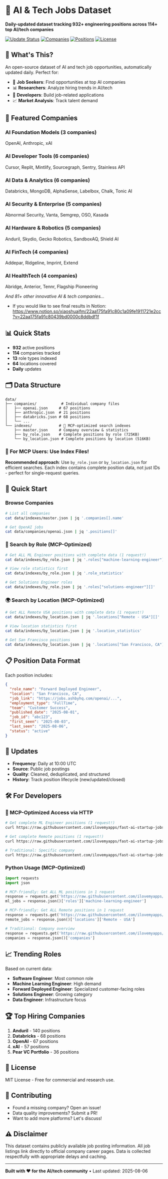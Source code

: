 # 🚀 AI & Tech Jobs Dataset

**Daily-updated dataset tracking 932+ engineering positions across 114+ top AI/tech companies**

[![Update Status](https://img.shields.io/badge/Updated-Daily-green)]()
[![Companies](https://img.shields.io/badge/Companies-114+-orange)]()
[![Positions](https://img.shields.io/badge/Positions-932+-blue)]()
[![License](https://img.shields.io/badge/License-MIT-yellow)]()

## 🎯 What's This?

An open-source dataset of AI and tech job opportunities, automatically updated daily. Perfect for:

- 💼 **Job Seekers**: Find opportunities at top AI companies
- 📊 **Researchers**: Analyze hiring trends in AI/tech
- 🤖 **Developers**: Build job-related applications
- 📈 **Market Analysis**: Track talent demand

## 🏢 Featured Companies

### AI Foundation Models (3 companies)
OpenAI, Anthropic, xAI

### AI Developer Tools (6 companies) 
Cursor, Replit, Mintlify, Sourcegraph, Sentry, Stainless API

### AI Data & Analytics (6 companies)
Databricks, MongoDB, AlphaSense, Labelbox, Chalk, Tonic AI

### AI Security & Enterprise (5 companies)
Abnormal Security, Vanta, Semgrep, OSO, Kasada

### AI Hardware & Robotics (5 companies)
Anduril, Skydio, Gecko Robotics, SandboxAQ, Shield AI

### AI FinTech (4 companies)
Addepar, Ridgeline, Imprint, Extend

### AI HealthTech (4 companies)
Abridge, Anterior, Tennr, Flagship Pioneering

*And 81+ other innovative AI & tech companies...*


* If you would like to see final results in Notion:
https://www.notion.so/xiaoshuaifm/22aa175fa91c80c1a09fe1911721e2cc?v=22aa175fa91c80439bd0000c8ddbdf1f

## 📊 Quick Stats

- **932** active positions
- **114** companies tracked
- **13** role types indexed
- **64** locations covered
- **Daily** updates

## 🗂️ Data Structure

```
data/
├── companies/           # Individual company files
│   ├── openai.json     # 67 positions
│   ├── anthropic.json  # 21 positions
│   ├── databricks.json # 68 positions
│   └── ...
└── indexes/            # 🚀 MCP-optimized search indexes
    ├── master.json     # Company overview & statistics
    ├── by_role.json    # Complete positions by role (725KB)
    └── by_location.json # Complete positions by location (516KB)
```

### 🎯 **For MCP Users: Use Index Files!**
**Recommended approach**: Use `by_role.json` or `by_location.json` for efficient searches. Each index contains complete position data, not just IDs - perfect for single-request queries.

## 🚀 Quick Start

### Browse Companies
```bash
# List all companies
cat data/indexes/master.json | jq '.companies[].name'

# Get OpenAI jobs
cat data/companies/openai.json | jq '.positions[]'
```

### 🎯 Search by Role (MCP-Optimized)
```bash
# Get ALL ML Engineer positions with complete data (1 request!)
cat data/indexes/by_role.json | jq '.roles["machine-learning-engineer"][]'

# View role statistics first
cat data/indexes/by_role.json | jq '.role_statistics'

# Get Solutions Engineer roles
cat data/indexes/by_role.json | jq '.roles["solutions-engineer"][]'
```

### 🌍 Search by Location (MCP-Optimized)  
```bash
# Get ALL Remote USA positions with complete data (1 request!)
cat data/indexes/by_location.json | jq '.locations["Remote - USA"][]'

# View location statistics first
cat data/indexes/by_location.json | jq '.location_statistics'

# Get San Francisco positions  
cat data/indexes/by_location.json | jq '.locations["San Francisco, CA"][]'
```

## 📋 Position Data Format

Each position includes:
```json
{
  "role_name": "Forward Deployed Engineer",
  "location": "San Francisco, CA",
  "job_link": "https://jobs.ashbyhq.com/openai/...",
  "employment_type": "FullTime",
  "team": "Customer Success",
  "published_date": "2025-08-01",
  "job_id": "abc123",
  "first_seen": "2025-08-03",
  "last_seen": "2025-08-06",
  "status": "active"
}
```

## 🔄 Updates

- **Frequency**: Daily at 10:00 UTC
- **Source**: Public job postings
- **Quality**: Cleaned, deduplicated, and structured
- **History**: Track position lifecycle (new/updated/closed)

## 🛠️ For Developers

### 🚀 MCP-Optimized Access via HTTP
```bash
# Get complete ML Engineer positions (1 request!)
curl https://raw.githubusercontent.com/ilovemyapps/fast-ai-startup-jobs-dataset/main/data/indexes/by_role.json | jq '.roles["machine-learning-engineer"]'

# Get complete Remote positions (1 request!)  
curl https://raw.githubusercontent.com/ilovemyapps/fast-ai-startup-jobs-dataset/main/data/indexes/by_location.json | jq '.locations["Remote - USA"]'

# Traditional: Specific company
curl https://raw.githubusercontent.com/ilovemyapps/fast-ai-startup-jobs-dataset/main/data/companies/openai.json
```

### Python Usage (MCP-Optimized)
```python
import requests
import json

# MCP-friendly: Get ALL ML positions in 1 request
response = requests.get('https://raw.githubusercontent.com/ilovemyapps/fast-ai-startup-jobs-dataset/main/data/indexes/by_role.json')
ml_jobs = response.json()['roles']['machine-learning-engineer']

# MCP-friendly: Get ALL Remote positions in 1 request  
response = requests.get('https://raw.githubusercontent.com/ilovemyapps/fast-ai-startup-jobs-dataset/main/data/indexes/by_location.json')
remote_jobs = response.json()['locations']['Remote - USA']

# Traditional: Company overview
response = requests.get('https://raw.githubusercontent.com/ilovemyapps/fast-ai-startup-jobs-dataset/main/data/indexes/master.json')
companies = response.json()['companies']
```

## 📈 Trending Roles

Based on current data:
- **Software Engineer**: Most common role
- **Machine Learning Engineer**: High demand
- **Forward Deployed Engineer**: Specialized customer-facing roles
- **Solutions Engineer**: Growing category
- **Data Engineer**: Infrastructure focus

## 🏆 Top Hiring Companies

1. **Anduril** - 140 positions
2. **Databricks** - 68 positions  
3. **OpenAI** - 67 positions
4. **xAI** - 57 positions
5. **Pear VC Portfolio** - 36 positions

## 📝 License

MIT License - Free for commercial and research use.

## 🤝 Contributing

- Found a missing company? Open an issue!
- Data quality improvements? Submit a PR!
- Want to add more platforms? Let's discuss!

## ⚠️ Disclaimer

This dataset contains publicly available job posting information. All job listings link directly to official company career pages. Data is collected respectfully with appropriate delays and caching.

---

**Built with ❤️ for the AI/tech community** • Last updated: 2025-08-06